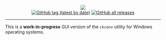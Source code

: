 <p align="center"><img src="https://i.imgur.com/zqOptUJ.png"><br /><a href="https://github.com/radj307/ckconv-gui/tags"><img alt="GitHub tag (latest by date)" src="https://img.shields.io/github/v/tag/radj307/ckconv-gui?color=ffffff&label=Current%20Version&logo=github&style=flat-square"></a>&nbsp<a href="https://github.com/radj307/ckconv-gui/releases"><img alt="GitHub all releases" src="https://img.shields.io/github/downloads/radj307/ckconv-gui/total?color=ffffff&logo=github&style=flat-square"></a></p><hr/>
  
This is a **work-in-progress** GUI version of the `ckconv` utility for Windows operating systems.  
